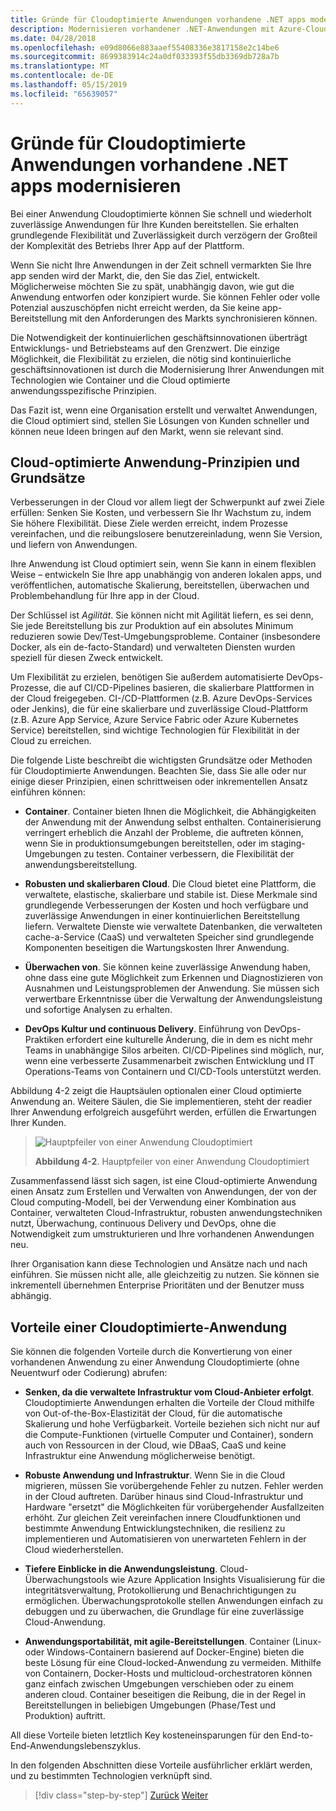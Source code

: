 ```yaml
---
title: Gründe für Cloudoptimierte Anwendungen vorhandene .NET apps modernisieren
description: Modernisieren vorhandener .NET-Anwendungen mit Azure-Cloud und Windows-Containern | Gründe für Cloudoptimierte Anwendungen vorhandene .NET apps modernisieren
ms.date: 04/28/2018
ms.openlocfilehash: e09d8066e883aaef55408336e3817158e2c14be6
ms.sourcegitcommit: 8699383914c24a0df033393f55db3369db728a7b
ms.translationtype: MT
ms.contentlocale: de-DE
ms.lasthandoff: 05/15/2019
ms.locfileid: "65639057"
---
```

# <a name="reasons-to-modernize-existing-net-apps-to-cloud-optimized-applications"></a>Gründe für Cloudoptimierte Anwendungen vorhandene .NET apps modernisieren

Bei einer Anwendung Cloudoptimierte können Sie schnell und wiederholt zuverlässige Anwendungen für Ihre Kunden bereitstellen. Sie erhalten grundlegende Flexibilität und Zuverlässigkeit durch verzögern der Großteil der Komplexität des Betriebs Ihrer App auf der Plattform.

Wenn Sie nicht Ihre Anwendungen in der Zeit schnell vermarkten Sie Ihre app senden wird der Markt, die, den Sie das Ziel, entwickelt. Möglicherweise möchten Sie zu spät, unabhängig davon, wie gut die Anwendung entworfen oder konzipiert wurde. Sie können Fehler oder volle Potenzial auszuschöpfen nicht erreicht werden, da Sie keine app-Bereitstellung mit den Anforderungen des Markts synchronisieren können.

Die Notwendigkeit der kontinuierlichen geschäftsinnovationen überträgt Entwicklungs- und Betriebsteams auf den Grenzwert. Die einzige Möglichkeit, die Flexibilität zu erzielen, die nötig sind kontinuierliche geschäftsinnovationen ist durch die Modernisierung Ihrer Anwendungen mit Technologien wie Container und die Cloud optimierte anwendungsspezifische Prinzipien.

Das Fazit ist, wenn eine Organisation erstellt und verwaltet Anwendungen, die Cloud optimiert sind, stellen Sie Lösungen von Kunden schneller und können neue Ideen bringen auf den Markt, wenn sie relevant sind.

## <a name="cloud-optimized-application-principles-and-tenets"></a>Cloud-optimierte Anwendung-Prinzipien und Grundsätze 

Verbesserungen in der Cloud vor allem liegt der Schwerpunkt auf zwei Ziele erfüllen: Senken Sie Kosten, und verbessern Sie Ihr Wachstum zu, indem Sie höhere Flexibilität. Diese Ziele werden erreicht, indem Prozesse vereinfachen, und die reibungslosere benutzereinladung, wenn Sie Version, und liefern von Anwendungen.

Ihre Anwendung ist Cloud optimiert sein, wenn Sie kann in einem flexiblen Weise – entwickeln Sie Ihre app unabhängig von anderen lokalen apps, und veröffentlichen, automatische Skalierung, bereitstellen, überwachen und Problembehandlung für Ihre app in der Cloud.

Der Schlüssel ist *Agilität*. Sie können nicht mit Agilität liefern, es sei denn, Sie jede Bereitstellung bis zur Produktion auf ein absolutes Minimum reduzieren sowie Dev/Test-Umgebungsprobleme. Container (insbesondere Docker, als ein de-facto-Standard) und verwalteten Diensten wurden speziell für diesen Zweck entwickelt.

Um Flexibilität zu erzielen, benötigen Sie außerdem automatisierte DevOps-Prozesse, die auf CI/CD-Pipelines basieren, die skalierbare Plattformen in der Cloud freigegeben. CI-/CD-Plattformen (z.B. Azure DevOps-Services oder Jenkins), die für eine skalierbare und zuverlässige Cloud-Plattform (z.B. Azure App Service, Azure Service Fabric oder Azure Kubernetes Service) bereitstellen, sind wichtige Technologien für Flexibilität in der Cloud zu erreichen.

Die folgende Liste beschreibt die wichtigsten Grundsätze oder Methoden für Cloudoptimierte Anwendungen. Beachten Sie, dass Sie alle oder nur einige dieser Prinzipien, einen schrittweisen oder inkrementellen Ansatz einführen können:

- **Container**. Container bieten Ihnen die Möglichkeit, die Abhängigkeiten der Anwendung mit der Anwendung selbst enthalten. Containerisierung verringert erheblich die Anzahl der Probleme, die auftreten können, wenn Sie in produktionsumgebungen bereitstellen, oder im staging-Umgebungen zu testen. Container verbessern, die Flexibilität der anwendungsbereitstellung.

- **Robusten und skalierbaren Cloud**. Die Cloud bietet eine Plattform, die verwaltete, elastische, skalierbare und stabile ist. Diese Merkmale sind grundlegende Verbesserungen der Kosten und hoch verfügbare und zuverlässige Anwendungen in einer kontinuierlichen Bereitstellung liefern. Verwaltete Dienste wie verwaltete Datenbanken, die verwalteten cache-a-Service (CaaS) und verwalteten Speicher sind grundlegende Komponenten beseitigen die Wartungskosten Ihrer Anwendung.

- **Überwachen von**. Sie können keine zuverlässige Anwendung haben, ohne dass eine gute Möglichkeit zum Erkennen und Diagnostizieren von Ausnahmen und Leistungsproblemen der Anwendung. Sie müssen sich verwertbare Erkenntnisse über die Verwaltung der Anwendungsleistung und sofortige Analysen zu erhalten.

- **DevOps Kultur und continuous Delivery**. Einführung von DevOps-Praktiken erfordert eine kulturelle Änderung, die in dem es nicht mehr Teams in unabhängige Silos arbeiten. CI/CD-Pipelines sind möglich, nur, wenn eine verbesserte Zusammenarbeit zwischen Entwicklung und IT Operations-Teams von Containern und CI/CD-Tools unterstützt werden.

Abbildung 4-2 zeigt die Hauptsäulen optionalen einer Cloud optimierte Anwendung an. Weitere Säulen, die Sie implementieren, steht der readier Ihrer Anwendung erfolgreich ausgeführt werden, erfüllen die Erwartungen Ihrer Kunden.

> ![Hauptpfeiler von einer Anwendung Cloudoptimiert](./media/image2.png)
>
> **Abbildung 4-2**. Hauptpfeiler von einer Anwendung Cloudoptimiert

Zusammenfassend lässt sich sagen, ist eine Cloud-optimierte Anwendung einen Ansatz zum Erstellen und Verwalten von Anwendungen, der von der Cloud computing-Modell, bei der Verwendung einer Kombination aus Container, verwalteten Cloud-Infrastruktur, robusten anwendungstechniken nutzt, Überwachung, continuous Delivery und DevOps, ohne die Notwendigkeit zum umstrukturieren und Ihre vorhandenen Anwendungen neu.

Ihrer Organisation kann diese Technologien und Ansätze nach und nach einführen. Sie müssen nicht alle, alle gleichzeitig zu nutzen. Sie können sie inkrementell übernehmen Enterprise Prioritäten und der Benutzer muss abhängig.

## <a name="benefits-of-a-cloud-optimized-application"></a>Vorteile einer Cloudoptimierte-Anwendung

Sie können die folgenden Vorteile durch die Konvertierung von einer vorhandenen Anwendung zu einer Anwendung Cloudoptimierte (ohne Neuentwurf oder Codierung) abrufen:

- **Senken, da die verwaltete Infrastruktur vom Cloud-Anbieter erfolgt**. Cloudoptimierte Anwendungen erhalten die Vorteile der Cloud mithilfe von Out-of-the-Box-Elastizität der Cloud, für die automatische Skalierung und hohe Verfügbarkeit. Vorteile beziehen sich nicht nur auf die Compute-Funktionen (virtuelle Computer und Container), sondern auch von Ressourcen in der Cloud, wie DBaaS, CaaS und keine Infrastruktur eine Anwendung möglicherweise benötigt.

- **Robuste Anwendung und Infrastruktur**. Wenn Sie in die Cloud migrieren, müssen Sie vorübergehende Fehler zu nutzen. Fehler werden in der Cloud auftreten. Darüber hinaus sind Cloud-Infrastruktur und Hardware "ersetzt" die Möglichkeiten für vorübergehender Ausfallzeiten erhöht. Zur gleichen Zeit vereinfachen innere Cloudfunktionen und bestimmte Anwendung Entwicklungstechniken, die resilienz zu implementieren und Automatisieren von unerwarteten Fehlern in der Cloud wiederherstellen.

- **Tiefere Einblicke in die Anwendungsleistung**. Cloud-Überwachungstools wie Azure Application Insights Visualisierung für die integritätsverwaltung, Protokollierung und Benachrichtigungen zu ermöglichen. Überwachungsprotokolle stellen Anwendungen einfach zu debuggen und zu überwachen, die Grundlage für eine zuverlässige Cloud-Anwendung.

- **Anwendungsportabilität, mit agile-Bereitstellungen**. Container (Linux- oder Windows-Containern basierend auf Docker-Engine) bieten die beste Lösung für eine Cloud-locked-Anwendung zu vermeiden. Mithilfe von Containern, Docker-Hosts und multicloud-orchestratoren können ganz einfach zwischen Umgebungen verschieben oder zu einem anderen cloud. Container beseitigen die Reibung, die in der Regel in Bereitstellungen in beliebigen Umgebungen (Phase/Test und Produktion) auftritt.

All diese Vorteile bieten letztlich Key kosteneinsparungen für den End-to-End-Anwendungslebenszyklus.

In den folgenden Abschnitten diese Vorteile ausführlicher erklärt werden, und zu bestimmten Technologien verknüpft sind.

>[!div class="step-by-step"]
>[Zurück](index.md)
>[Weiter](microsoft-technologies-in-cloud-optimized-applications.md)
